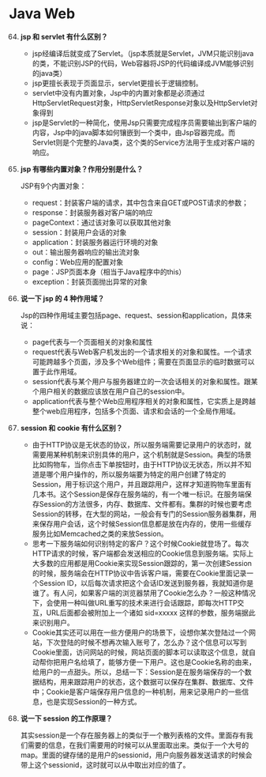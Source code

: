 # Java Web

64. **jsp 和 servlet 有什么区别？**

    - jsp经编译后就变成了Servlet。（jsp本质就是Servlet，JVM只能识别java的类，不能识别JSP的代码，Web容器将JSP的代码编译成JVM能够识别的java类）
    - jsp更擅长表现于页面显示，servlet更擅长于逻辑控制。
    - servlet中没有内置对象，Jsp中的内置对象都是必须通过HttpServletRequest对象，HttpServletResponse对象以及HttpServlet对象得到
    - jsp是Servlet的一种简化，使用Jsp只需要完成程序员需要输出到客户端的内容，Jsp中的java脚本如何镶嵌到一个类中，由Jsp容器完成。而Servlet则是个完整的Java类，这个类的Service方法用于生成对客户端的响应。

65. **jsp 有哪些内置对象？作用分别是什么？**

    JSP有9个内置对象：

    - request：封装客户端的请求，其中包含来自GET或POST请求的参数；
    - response：封装服务器对客户端的响应
    - pageContext：通过该对象可以获取其他对象
    - session：封装用户会话的对象
    - application：封装服务器运行环境的对象
    - out：输出服务器响应的输出流对象
    - config：Web应用的配置对象
    - page：JSP页面本身（相当于Java程序中的this）
    - exception：封装页面抛出异常的对象

66. **说一下 jsp 的 4 种作用域？**

    Jsp的四种作用域主要包括page、request、session和application，具体来说：

    - page代表与一个页面相关的对象和属性
    - request代表与Web客户机发出的一个请求相关的对象和属性。一个请求可能跨越多个页面，涉及多个Web组件；需要在页面显示的临时数据可以置于此作用域。
    - session代表与某个用户与服务器建立的一次会话相关的对象和属性。跟某个用户相关的数据应该放在用户自己的session中。
    - application代表与整个Web应用程序相关的对象和属性，它实质上是跨越整个web应用程序，包括多个页面、请求和会话的一个全局作用域。

67. **session 和 cookie 有什么区别？**

    - 由于HTTP协议是无状态的协议，所以服务端需要记录用户的状态时，就需要用某种机制来识别具体的用户，这个机制就是Session。典型的场景比如购物车，当你点击下单按钮时，由于HTTP协议无状态，所以并不知道是哪个用户操作的，所以服务端要为特定的用户创建了特定的Session，用于标识这个用户，并且跟踪用户，这样才知道购物车里面有几本书。这个Session是保存在服务端的，有一个唯一标识。在服务端保存Session的方法很多，内存、数据库、文件都有。集群的时候也要考虑Session的转移，在大型的网站，一般会有专门的Session服务器集群，用来保存用户会话，这个时候Session信息都是放在内存的，使用一些缓存服务比如Memcached之类的来放Session。
    - 思考一下服务端如何识别特定的客户？这个时候Cookie就登场了。每次HTTP请求的时候，客户端都会发送相应的Cookie信息到服务端。实际上大多数的应用都是用Cookie来实现Session跟踪的，第一次创建Session的时候，服务端会在HTTP协议中告诉客户端，需要在Cookie里面记录一个Session ID，以后每次请求把这个会话ID发送到服务器，我就知道你是谁了。有人问，如果客户端的浏览器禁用了Cookie怎么办？一般这种情况下，会使用一种叫做URL重写的技术来进行会话跟踪，即每次HTTP交互，URL后面都会被附加上一个诸如 sid=xxxxx 这样的参数，服务端据此来识别用户。
    - Cookie其实还可以用在一些方便用户的场景下，设想你某次登陆过一个网站，下次登陆的时候不想再次输入账号了，怎么办？这个信息可以写到Cookie里面，访问网站的时候，网站页面的脚本可以读取这个信息，就自动帮你把用户名给填了，能够方便一下用户。这也是Cookie名称的由来，给用户的一点甜头。所以，总结一下：Session是在服务端保存的一个数据结构，用来跟踪用户的状态，这个数据可以保存在集群、数据库、文件中；Cookie是客户端保存用户信息的一种机制，用来记录用户的一些信息，也是实现Session的一种方式。

68. **说一下 session 的工作原理？**

    其实session是一个存在服务器上的类似于一个散列表格的文件。里面存有我们需要的信息，在我们需要用的时候可以从里面取出来。类似于一个大号的map。里面的键存储的是用户的sessionid，用户向服务器发送请求的时候会带上这个sessionid，这时就可以从中取出对应的值了。

    